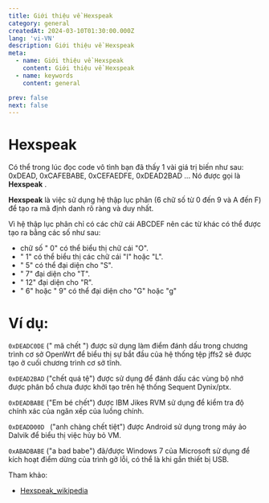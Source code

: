```yaml
---
title: Giới thiệu về Hexspeak
category: general
createdAt: 2024-03-10T01:30:00.000Z
lang: 'vi-VN'
description: Giới thiệu về Hexspeak
meta:
  - name: Giới thiệu về Hexspeak
    content: Giới thiệu về Hexspeak
  - name: keywords
    content: general

prev: false
next: false
---
```

# Hexspeak

Có thể trong lúc đọc code vô tình bạn đã thấy 1 vài giá trị biến như sau:
0xDEAD, 0xCAFEBABE, 0xCEFAEDFE, 0xDEAD2BAD ...
Nó được gọi là **Hexspeak** . 

**Hexspeak** là việc sử dụng hệ thập lục phân (6 chữ số từ 0 đến 9 và A đến F) 
để tạo ra mã định danh rõ ràng và duy nhất. 

Vì hệ thập lục phân chỉ có các chữ cái ABCDEF nên các từ khác có thể được tạo ra bằng các số như sau:
+ chữ số " 0" có thể biểu thị chữ cái "O".
+ " 1" có thể biểu thị các chữ cái "I" hoặc "L". 
+ " 5" có thể đại diện cho "S". 
+ " 7" đại diện cho "T". 
+ " 12" đại diện cho "R".
+ " 6" hoặc " 9" có thể đại diện cho "G" hoặc "g"

# Ví dụ:

`0xDEADC0DE` 	(" mã chết ") được sử dụng làm điểm đánh dấu trong chương trình cơ sở OpenWrt để biểu thị sự bắt đầu của hệ thống tệp jffs2 sẽ được tạo ở cuối chương trình cơ sở tĩnh.

`0xDEAD2BAD` ("chết quá tệ") được sử dụng để đánh dấu các vùng bộ nhớ được phân bổ chưa được khởi tạo trên hệ thống Sequent Dynix/ptx.

`0xDEADBABE` ("Em bé chết") được IBM Jikes RVM sử dụng để kiểm tra độ chính xác của ngăn xếp của luồng chính.

`0xDEADD00D	` ("anh chàng chết tiệt") được Android sử dụng trong máy ảo Dalvik để biểu thị việc hủy bỏ VM.

`0xABADBABE` ("a bad babe") đã/được Windows 7 của Microsoft sử dụng để kích hoạt điểm dừng của trình gỡ lỗi, có thể là khi gắn thiết bị USB.

Tham khảo: 
+ [Hexspeak_wikipedia](https://en.wikipedia.org/wiki/Hexspeak)